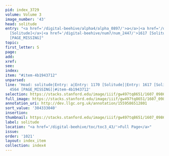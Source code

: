 ```yaml
---
pid: index_3729
volume: Volume 3
image_number: '43'
head: solitude
entry: "<a href='/digital-beehive/alpha4/alpha_0897/'>a</a>|<a href='/digital-beehive/num5/num_1597/'>1170
  [Solitude]</a>|<a href='/digital-beehive/num7/num_2447/'>1617 [Solitude]</a>|4564
  [PAGE_MISSING]"
topic:
first_letter: S
page:
add:
xref:
see:
index:
item: "#item-4b1943712"
unparsed:
line: 'Head: solitude|Entry: a|Entry: 1170 [Solitude]|Entry: 1617 [Solitude]|Entry:
  4564 [PAGE_MISSING]|#item-4b1943712'
selection: https://stacks.stanford.edu/image/iiif/gw497tq8651/1607_0986/1587,3040,603,172/full/0/default.jpg
full_image: https://stacks.stanford.edu/image/iiif/gw497tq8651/1607_0986/full/full/0/default.jpg
annotation_uri: http://dev.llgc.org.uk/annotation/1559586512801
sort_value: '304333040'
insertion:
thumbnail: https://stacks.stanford.edu/image/iiif/gw497tq8651/1607_0986/1587,3040,603,172/150,/0/default.jpg
label: solitude
location: "<a href='/digital-beehive/toc/toc3_43/'>Full Page</a>"
issue:
order: '1021'
layout: index_item
collection: index4
---
```

